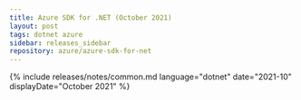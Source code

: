 ```yaml
---
title: Azure SDK for .NET (October 2021)
layout: post
tags: dotnet azure
sidebar: releases_sidebar
repository: azure/azure-sdk-for-net
---
```

{% include releases/notes/common.md language="dotnet" date="2021-10" displayDate="October 2021" %}
